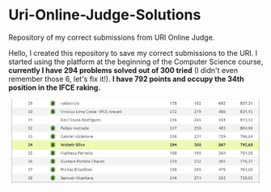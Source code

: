 # Uri-Online-Judge-Solutions
Repository of my correct submissions from URI Online Judge.

Hello, I created this repository to save my correct submissions to the URI. I started using the platform at the beginning of the Computer Science course, **currently I have 294 problems solved out of 300 tried** (I didn't even remember those 6, let's fix it!). **I have 792 points and occupy the 34th position in the IFCE raking.**

<img src="https://github.com/WSilva99/Uri-Online-Judge-Solutions/blob/main/Assets/look-me-at-here.png" alt="look me at here" />
